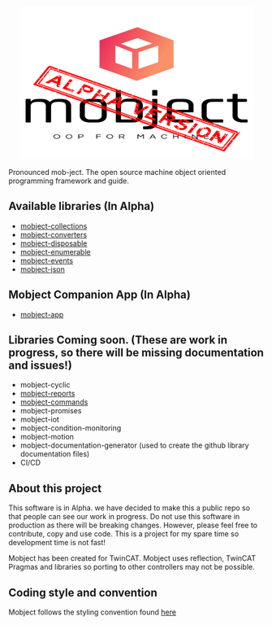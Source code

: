 <p align="center">
  <img width="460" height="300" src="https://github.com/Mobject-Dev-Team/.github/blob/333a6b1301a8724ff14cbb502dc730bbb1434b55/profile/mobject%20alpha%20logo.svg">
</p>
Pronounced mob-ject. The open source machine object oriented programming framework and guide.  

## Available libraries (In Alpha)

- [mobject-collections](https://mobject-dev-team.github.io/mobject-collections/#/)
- [mobject-converters](https://mobject-dev-team.github.io/mobject-converters/#/)
- [mobject-disposable](https://mobject-dev-team.github.io/mobject-disposable/#/)
- [mobject-enumerable](https://mobject-dev-team.github.io/mobject-enumerable/#/)
- [mobject-events](https://mobject-dev-team.github.io/mobject-events/#/)
- [mobject-json](https://mobject-dev-team.github.io/mobject-json/#/)


## Mobject Companion App (In Alpha)

- [mobject-app](https://github.com/Mobject-Dev-Team/mobject-app)

## Libraries Coming soon. (These are work in progress, so there will be missing documentation and issues!)

- mobject-cyclic
- [mobject-reports](https://github.com/Mobject-Dev-Team/mobject-reports)
- [mobject-commands](https://github.com/Mobject-Dev-Team/mobject-commands)
- mobject-promises
- mobject-iot
- mobject-condition-monitoring
- mobject-motion
- mobject-documentation-generator (used to create the github library documentation files)
- CI/CD

## About this project

This software is in Alpha. we have decided to make this a public repo so that people can see our work in progress. Do not use this software in production as there will be breaking changes. However, please feel free to contribute, copy and use code. This is a project for my spare time so development time is not fast!

Mobject has been created for TwinCAT. Mobject uses reflection, TwinCAT Pragmas and libraries so porting to other controllers may not be possible.

## Coding style and convention

Mobject follows the styling convention found [here](https://mobject-dev-team.github.io/mobject-coding-convention/#/)
